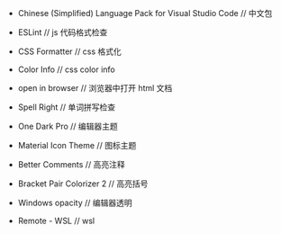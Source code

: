 
- Chinese (Simplified) Language Pack for Visual Studio Code // 中文包

- ESLint // js 代码格式检查

- CSS Formatter // css 格式化

- Color Info // css color info

- open in browser // 浏览器中打开 html 文档

- Spell Right // 单词拼写检查

- One Dark Pro // 编辑器主题

- Material Icon Theme // 图标主题

- Better Comments // 高亮注释

- Bracket Pair Colorizer 2 // 高亮括号

- Windows opacity // 编辑器透明

- Remote - WSL // wsl
